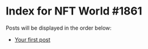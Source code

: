 # Index for NFT World #1861
Posts will be displayed in the order below:

- [Your first post](./001-first.md)

